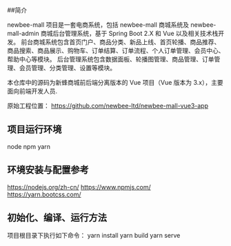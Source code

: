 ##简介

newbee-mall 项目是一套电商系统，包括 newbee-mall 商城系统及 newbee-mall-admin 商城后台管理系统，基于 Spring Boot 2.X 和 Vue 以及相关技术栈开发。 前台商城系统包含首页门户、商品分类、新品上线、首页轮播、商品推荐、商品搜索、商品展示、购物车、订单结算、订单流程、个人订单管理、会员中心、帮助中心等模块。 后台管理系统包含数据面板、轮播图管理、商品管理、订单管理、会员管理、分类管理、设置等模块。

本仓库中的源码为新蜂商城前后端分离版本的 Vue 项目（Vue 版本为 3.x），主要面向前端开发人员.

原始工程位置： https://github.com/newbee-ltd/newbee-mall-vue3-app

## 项目运行环境
node
npm
yarn

## 环境安装与配置参考
https://nodejs.org/zh-cn/
https://www.npmjs.com/
https://yarn.bootcss.com/

## 初始化、编译、运行方法
项目根目录下执行如下命令：
yarn install
yarn build
yarn serve